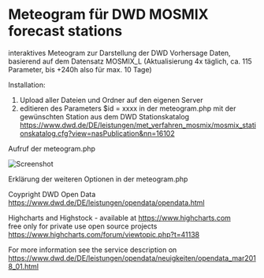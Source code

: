 # Meteogram für DWD MOSMIX forecast stations

interaktives Meteogram zur Darstellung der DWD Vorhersage Daten, basierend auf dem Datensatz MOSMIX_L (Aktualisierung 4x täglich, ca. 115 Parameter, bis +240h also für max. 10 Tage)

Installation:
1. Upload aller Dateien und Ordner auf den eigenen Server
2. editieren des Parameters $id = xxxx in der meteogram.php mit der gewünschten Station aus dem DWD Stationskatalog 
 https://www.dwd.de/DE/leistungen/met_verfahren_mosmix/mosmix_stationskatalog.cfg?view=nasPublication&nn=16102
   
Aufruf der meteogram.php

![Screenshot](https://github.com/TurboDuke77/DWD-Meteogram/assets/38126777/1bc59628-7175-4d2e-87cb-6bc006895919)

Erklärung der weiteren Optionen in der meteogram.php

Coypright DWD Open Data
https://www.dwd.de/DE/leistungen/opendata/opendata.html

Highcharts and Highstock - available at https://www.highcharts.com <br>
free only for private use open source projects https://www.highcharts.com/forum/viewtopic.php?t=41138


For more information see the service description on https://www.dwd.de/DE/leistungen/opendata/neuigkeiten/opendata_mar2018_01.html
